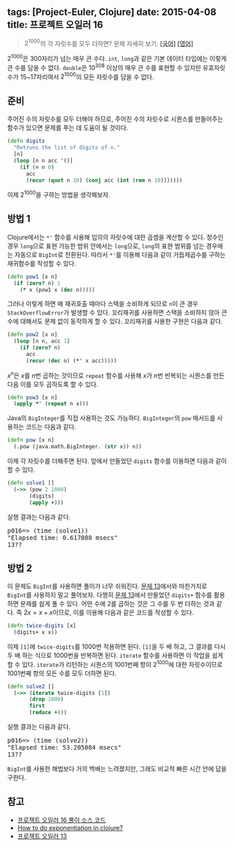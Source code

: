 tags: [Project-Euler, Clojure]
date: 2015-04-08
title: 프로젝트 오일러 16
---
> $2^{1000}$의 각 자릿수를 모두 더하면?
> 문제 자세히 보기: [[국어]](http://euler.synap.co.kr/prob_detail.php?id=16) [[영어]](https://projecteuler.net/problem=16)

$2^{1000}$은 300자리가 넘는 매우 큰 수다. `int`, `long`과 같은 기본 데이터 타입에는 이렇게 큰 수를 담을 수 없다. `double`은 $10^{308}$ 이상의 매우 큰 수를 표현할 수 있지만 유효자릿수가 15~17자리여서 $2^{1000}$의 모든 자릿수를 담을 수 없다.<!--more-->

## 준비
주어진 수의 자릿수를 모두 더해야 하므로, 주어진 수의 자릿수로 시퀀스를 만들어주는 함수가 있으면 문제를 푸는 데 도움이 될 것이다.

```clojure
(defn digits
  "Retruns the list of digits of n."
  [n]
  (loop [n n acc '()]
    (if (= n 0)
      acc
      (recur (quot n 10) (conj acc (int (rem n 10)))))))
```

이제 $2^{1000}$을 구하는 방법을 생각해보자.

## 방법 1
Clojure에서는 `*'` 함수를 사용해 임의의 자릿수에 대한 곱셈을 계산할 수 있다. 정수인 경우 `long`으로 표현 가능한 범위 안에서는 `long`으로, `long`의 표현 범위를 넘는 경우에는 자동으로 `BigInt`로 전환된다. 따라서 `*'`를 이용해 다음과 같이 거듭제곱수를 구하는 재귀함수를 작성할 수 있다.

```clojure
(defn pow1 [x n]
  (if (zero? n) 1
    (* x (pow1 x (dec n)))))
```

그러나 이렇게 하면 매 재귀호출 때마다 스택을 소비하게 되므로 `n`이 큰 경우 `StackOverflowError`가 발생할 수 있다. 꼬리재귀를 사용하면 스택을 소비하지 않아 큰 수에 대해서도 문제 없이 동작하게 할 수 있다. 꼬리재귀를 사용한 구현은 다음과 같다.

```clojure
(defn pow2 [x n]
  (loop [n n, acc 1]
    (if (zero? n)
      acc
      (recur (dec n) (*' x acc)))))
```

$x^n$은 $x$를 $n$번 곱하는 것이므로 `repeat` 함수를 사용해 $x$가 $n$번 반복되는 시퀀스를 만든 다음 이를 모두 곱하도록 할 수 있다.

```clojure
(defn pow3 [x n]
  (apply *' (repeat n x)))
```

Java의 `BigInteger`를 직접 사용하는 것도 가능하다. `BigInteger`의 `pow` 메서드를 사용하는 코드는 다음과 같다.

```clojure
(defn pow [x n]
  (.pow (java.math.BigInteger. (str x)) n))
```

이제 각 자릿수를 더해주면 된다. 앞에서 만들었던 `digits` 함수를 이용하면 다음과 같이 할 수 있다.

```clojure
(defn solve1 []
  (->> (pow 2 1000)
       (digits)
       (apply +)))
```

실행 결과는 다음과 같다.

<pre class="console">
p016=> (time (solve1))
"Elapsed time: 0.617088 msecs"
13??
</pre>

## 방법 2
이 문제도 `BigInt`를 사용하면 풀이가 너무 쉬워진다. [문제 13](/2015/project-euler-013/)에서와 마찬가지로 `BigInt`를 사용하지 말고 풀어보자. 다행히 [문제 13](/2015/project-euler-013/)에서 만들었던 `digits+` 함수를 활용하면 문제를 쉽게 풀 수 있다. 어떤 수에 2를 곱하는 것은 그 수를 두 번 더하는 것과 같다. 즉 $2x = x + x$이므로, 이를 이용해 다음과 같은 코드를 작성할 수 있다.

```clojure
(defn twice-digits [x]
  (digits+ x x))
```

이제 `[1]`에 `twice-digits`를 1000번 적용하면 된다. `[1]`을 두 배 하고, 그 결과를 다시 두 배 하는 식으로 1000번을 반복하면 된다. `iterate` 함수를 사용하면 이 작업을 쉽게 할 수 있다. `iterate`가 리턴하는 시퀀스의 1001번째 항이 $2^{1000}$에 대한 자릿수이므로 1001번째 항의 모든 수를 모두 더하면 된다.

```clojure
(defn solve2 []
  (->> (iterate twice-digits [1])
       (drop 1000)
       first
       (reduce +)))
```

실행 결과는 다음과 같다.

<pre class="console">
p016=> (time (solve2))
"Elapsed time: 53.205084 msecs"
13??
</pre>

`BigInt`를 사용한 해법보다 거의 백배는 느려졌지만, 그래도 비교적 빠른 시간 안에 답을 구한다.

## 참고
* [프로젝트 오일러 16 풀이 소스 코드](https://github.com/ntalbs/euler/blob/master/src/p016.clj)
* [How to do exponentiation in clojure?](http://stackoverflow.com/questions/5057047/how-to-do-exponentiation-in-clojure)
* [프로젝트 오일러 13](/2015/project-euler-013/)
